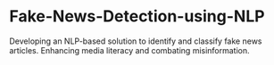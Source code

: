 # Fake-News-Detection-using-NLP
Developing an NLP-based solution to identify and classify fake news articles. Enhancing media literacy and combating misinformation.
